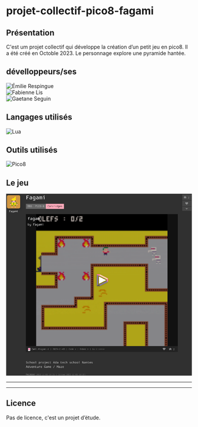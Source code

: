 # projet-collectif-pico8-fagami

## Présentation

C'est um projet collectif qui développe la création d’un petit jeu en pico8. Il a été créé en Octoble 2023.
Le personnage explore une pyramide hantée.

## dévelloppeurs/ses

![Émilie Respingue](https://github.com/EmilieRespingue)  
![Fabienne Lis](https://github.com/FabienneLIS)  
![Gaetane Seguin](https://github.com/GaetaneSeguin)  

## Langages utilisés
![Lua](https://img.shields.io/badge/lua-%232C2D72.svg?style=for-the-badge&logo=lua&logoColor=white)

## Outils utilisés
![Pico8](https://img.shields.io/badge/Pico8-100000?style=for-the-badge&logo=Pico8&logoColor=DDD3A5&labelColor=black&color=black)

## Le jeu
![Le visuel du jeu](/image_readme/fagami.png)

----
----
## Licence
Pas de licence, c'est un projet d’étude.